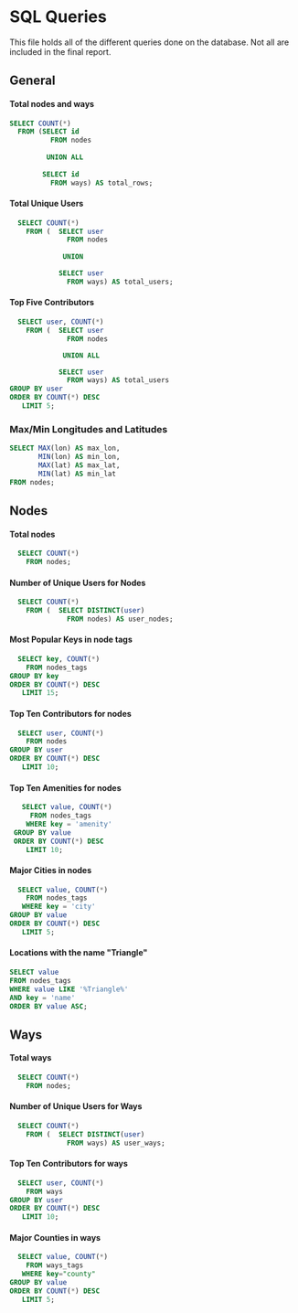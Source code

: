 # SQL Queries 

This file holds all of the different queries done on the database. Not all are included in the final report.
## General

#### Total nodes and ways
~~~~SQL
SELECT COUNT(*) 
  FROM (SELECT id 
          FROM nodes 
          
         UNION ALL 
          
        SELECT id 
          FROM ways) AS total_rows;
~~~~

#### Total Unique Users
~~~~SQL
  SELECT COUNT(*)
    FROM (  SELECT user
              FROM nodes
        
             UNION

            SELECT user
              FROM ways) AS total_users;
~~~~

#### Top Five Contributors
~~~~SQL
  SELECT user, COUNT(*)
    FROM (  SELECT user
              FROM nodes

             UNION ALL

            SELECT user
              FROM ways) AS total_users 
GROUP BY user 
ORDER BY COUNT(*) DESC
   LIMIT 5;
~~~~

### Max/Min Longitudes and Latitudes
~~~~SQL
SELECT MAX(lon) AS max_lon, 
       MIN(lon) AS min_lon,
       MAX(lat) AS max_lat,
       MIN(lat) AS min_lat 
FROM nodes;
~~~~

## Nodes

#### Total nodes
~~~~SQL
  SELECT COUNT(*) 
    FROM nodes;
~~~~

#### Number of Unique Users for Nodes
~~~~SQL
  SELECT COUNT(*) 
    FROM (  SELECT DISTINCT(user)
              FROM nodes) AS user_nodes;
~~~~

#### Most Popular Keys in node tags
~~~~SQL
  SELECT key, COUNT(*) 
    FROM nodes_tags 
GROUP BY key 
ORDER BY COUNT(*) DESC 
   LIMIT 15;
~~~~

#### Top Ten Contributors for nodes
~~~~SQL
  SELECT user, COUNT(*) 
    FROM nodes 
GROUP BY user 
ORDER BY COUNT(*) DESC 
   LIMIT 10;
~~~~

#### Top Ten Amenities for nodes
~~~~SQL
   SELECT value, COUNT(*) 
     FROM nodes_tags 
    WHERE key = 'amenity' 
 GROUP BY value 
 ORDER BY COUNT(*) DESC 
    LIMIT 10;
~~~~

#### Major Cities in nodes
~~~~SQL
  SELECT value, COUNT(*) 
    FROM nodes_tags 
   WHERE key = 'city' 
GROUP BY value 
ORDER BY COUNT(*) DESC
   LIMIT 5;
~~~~

#### Locations with the name "Triangle"
~~~~SQL
SELECT value 
FROM nodes_tags 
WHERE value LIKE '%Triangle%'
AND key = 'name' 
ORDER BY value ASC;
~~~~

## Ways

#### Total ways
~~~~SQL
  SELECT COUNT(*) 
    FROM nodes;
~~~~

#### Number of Unique Users for Ways
~~~~SQL
  SELECT COUNT(*) 
    FROM (  SELECT DISTINCT(user)
              FROM ways) AS user_ways;
~~~~

#### Top Ten Contributors for ways
~~~~SQL
  SELECT user, COUNT(*)
    FROM ways 
GROUP BY user 
ORDER BY COUNT(*) DESC    
   LIMIT 10;
~~~~
 
#### Major Counties in ways
~~~~SQL
  SELECT value, COUNT(*) 
    FROM ways_tags 
   WHERE key="county" 
GROUP BY value 
ORDER BY COUNT(*) DESC 
   LIMIT 5;
~~~~
